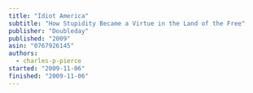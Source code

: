 ```yaml
---
title: "Idiot America"
subtitle: "How Stupidity Became a Virtue in the Land of the Free"
publisher: "Doubleday"
published: "2009"
asin: "0767926145"
authors:
  - charles-p-pierce
started: "2009-11-06"
finished: "2009-11-06"
---
```

